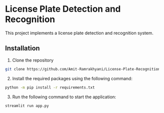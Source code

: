 # License Plate Detection and Recognition

This project implements a license plate detection and recognition system. 

## Installation

1. Clone the repository

```bash
git clone https://github.com/Amit-Ramrakhyani/License-Plate-Recognition.git
```

2. Install the required packages using the following command:
```bash
python -m pip install -r requirements.txt
```

3. Run the following command to start the application:
```bash
streamlit run app.py
```
